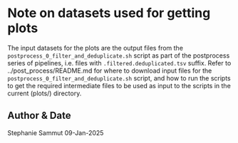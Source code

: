 # Note on datasets used for getting plots

The input datasets for the plots are the output files from the `postprocess_0_filter_and_deduplicate.sh` script as part of the postprocess series of pipelines, i.e. files with `.filtered.deduplicated.tsv` suffix. Refer to ../post_process/README.md for where to download input files for the `postprocess_0_filter_and_deduplicate.sh` script, and how to run the scripts to get the required intermediate files to be used as input to the scripts in the current (plots/) directory.  

## Author & Date

Stephanie Sammut
09-Jan-2025 